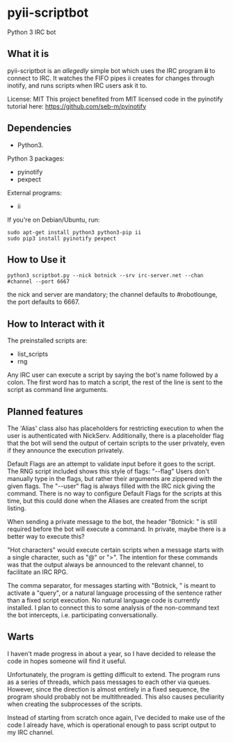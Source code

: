 # pyii-scriptbot
Python 3 IRC bot

## What it is
pyii-scriptbot is an *allegedly* simple bot which uses the IRC program **ii** to connect to IRC. It watches the FIFO pipes ii creates for changes through inotify, and runs scripts when IRC users ask it to.

License: MIT
This project benefited from MIT licensed code in the pyinotify tutorial here: https://github.com/seb-m/pyinotify

## Dependencies
* Python3.

Python 3 packages:
* pyinotify
* pexpect

External programs:
* ii

If you're on Debian/Ubuntu, run:

```
sudo apt-get install python3 python3-pip ii
sudo pip3 install pyinotify pexpect
```

## How to Use it
`python3 scriptbot.py --nick botnick --srv irc-server.net --chan #channel --port 6667`

the nick and server are mandatory; the channel defaults to #robotlounge, the port defaults to 6667.

## How to Interact with it
The preinstalled scripts are:
* list_scripts
* rng

Any IRC user can execute a script by saying the bot's name followed by a colon. The first word has to match a script, the rest of the line is sent to the script as command line arguments.

## Planned features
The 'Alias' class also has placeholders for restricting execution to when the user is authenticated with NickServ.
Additionally, there is a placeholder flag that the bot will send the output of certain scripts to the user privately, even if they announce the execution privately.

Default Flags are an attempt to validate input before it goes to the script. The RNG script included shows this style of flags: "--flag"
Users don't manually type in the flags, but rather their arguments are zippered with the given flags. The "--user" flag is always filled with the IRC nick giving the command.
There is no way to configure Default Flags for the scripts at this time, but this could done when the Aliases are created from the script listing.

When sending a private message to the bot, the header "Botnick: " is still required before the bot will execute a command. In private, maybe there is a better way to execute this?

"Hot characters" would execute certain scripts when a message starts with a single character, such as "@" or ">". The intention for these commands was that the output always be announced to the relevant channel, to facilitate an IRC RPG.

The comma separator, for messages starting with "Botnick, " is meant to activate a "query", or a natural language processing of the sentence rather than a fixed script execution. No natural language code is currently installed. I plan to connect this to some analysis of the non-command text the bot intercepts, i.e. participating conversationally.

## Warts
I haven't made progress in about a year, so I have decided to release the code in hopes someone will find it useful.

Unfortunately, the program is getting difficult to extend. The program runs as a series of threads, which pass messages to each other via queues. However, since the direction is almost entirely in a fixed sequence, the program should probably not be multithreaded. This also causes peculiarity when creating the subprocesses of the scripts.

Instead of starting from scratch once again, I've decided to make use of the code I already have, which is operational enough to pass script output to my IRC channel.
